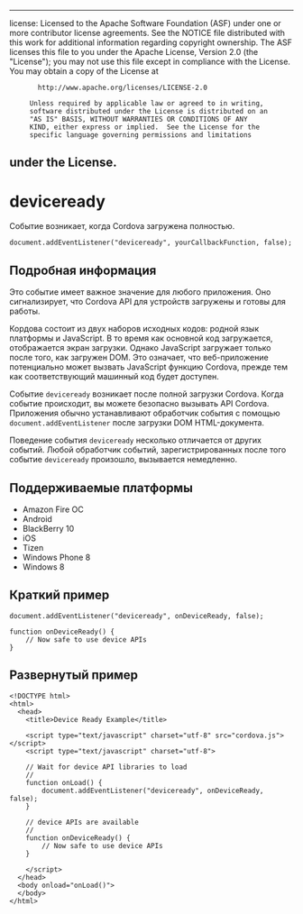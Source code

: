 * * *

license: Licensed to the Apache Software Foundation (ASF) under one or more contributor license agreements. See the NOTICE file distributed with this work for additional information regarding copyright ownership. The ASF licenses this file to you under the Apache License, Version 2.0 (the "License"); you may not use this file except in compliance with the License. You may obtain a copy of the License at

           http://www.apache.org/licenses/LICENSE-2.0
    
         Unless required by applicable law or agreed to in writing,
         software distributed under the License is distributed on an
         "AS IS" BASIS, WITHOUT WARRANTIES OR CONDITIONS OF ANY
         KIND, either express or implied.  See the License for the
         specific language governing permissions and limitations
    

## under the License.

# deviceready

Событие возникает, когда Cordova загружена полностью.

    document.addEventListener("deviceready", yourCallbackFunction, false);
    

## Подробная информация

Это событие имеет важное значение для любого приложения. Оно сигнализирует, что Cordova API для устройств загружены и готовы для работы.

Кордова состоит из двух наборов исходных кодов: родной язык платформы и JavaScript. В то время как основной код загружается, отображается экран загрузки. Однако JavaScript загружает только после того, как загружен DOM. Это означает, что веб-приложение потенциально может вызвать JavaScript функцию Cordova, прежде тем как соответствующий машинный код будет доступен.

Событие `deviceready` возникает после полной загрузки Cordova. Когда событие происходит, вы можете безопасно вызывать API Cordova. Приложения обычно устанавливают обработчик события с помощью `document.addEventListener` после загрузки DOM HTML-документа.

Поведение события `deviceready` несколько отличается от других событий. Любой обработчик событий, зарегистрированных после того событие `deviceready` произошло, вызывается немедленно.

## Поддерживаемые платформы

*   Amazon Fire ОС
*   Android
*   BlackBerry 10
*   iOS
*   Tizen
*   Windows Phone 8
*   Windows 8

## Краткий пример

    document.addEventListener("deviceready", onDeviceReady, false);
    
    function onDeviceReady() {
        // Now safe to use device APIs
    }
    

## Развернутый пример

    <!DOCTYPE html>
    <html>
      <head>
        <title>Device Ready Example</title>
    
        <script type="text/javascript" charset="utf-8" src="cordova.js"></script>
        <script type="text/javascript" charset="utf-8">
    
        // Wait for device API libraries to load
        //
        function onLoad() {
            document.addEventListener("deviceready", onDeviceReady, false);
        }
    
        // device APIs are available
        //
        function onDeviceReady() {
            // Now safe to use device APIs
        }
    
        </script>
      </head>
      <body onload="onLoad()">
      </body>
    </html>